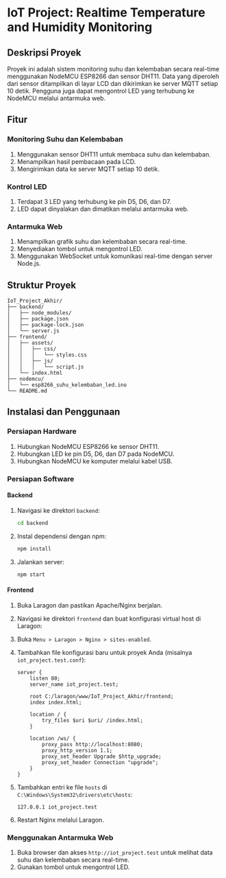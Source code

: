 # IoT Project: Realtime Temperature and Humidity Monitoring

## Deskripsi Proyek

Proyek ini adalah sistem monitoring suhu dan kelembaban secara real-time menggunakan NodeMCU ESP8266 dan sensor DHT11. Data yang diperoleh dari sensor ditampilkan di layar LCD dan dikirimkan ke server MQTT setiap 10 detik. Pengguna juga dapat mengontrol LED yang terhubung ke NodeMCU melalui antarmuka web.

## Fitur

### Monitoring Suhu dan Kelembaban
1. Menggunakan sensor DHT11 untuk membaca suhu dan kelembaban.
2. Menampilkan hasil pembacaan pada LCD.
3. Mengirimkan data ke server MQTT setiap 10 detik.

### Kontrol LED
1. Terdapat 3 LED yang terhubung ke pin D5, D6, dan D7.
2. LED dapat dinyalakan dan dimatikan melalui antarmuka web.

### Antarmuka Web
1. Menampilkan grafik suhu dan kelembaban secara real-time.
2. Menyediakan tombol untuk mengontrol LED.
3. Menggunakan WebSocket untuk komunikasi real-time dengan server Node.js.

## Struktur Proyek

```plaintext
IoT_Project_Akhir/
├── backend/
│   ├── node_modules/
│   ├── package.json
│   ├── package-lock.json
│   └── server.js
├── frontend/
│   ├── assets/
│   │   ├── css/
│   │   │   └── styles.css
│   │   ├── js/
│   │   │   └── script.js
│   └── index.html
├── nodemcu/
│   └── esp8266_suhu_kelembaban_led.ino
└── README.md
```

## Instalasi dan Penggunaan

### Persiapan Hardware
1. Hubungkan NodeMCU ESP8266 ke sensor DHT11.
2. Hubungkan LED ke pin D5, D6, dan D7 pada NodeMCU.
3. Hubungkan NodeMCU ke komputer melalui kabel USB.

### Persiapan Software

#### Backend
1. Navigasi ke direktori `backend`:
    ```sh
    cd backend
    ```
2. Instal dependensi dengan npm:
    ```sh
    npm install
    ```
3. Jalankan server:
    ```sh
    npm start
    ```

#### Frontend
1. Buka Laragon dan pastikan Apache/Nginx berjalan.
2. Navigasi ke direktori `frontend` dan buat konfigurasi virtual host di Laragon:
  1. Buka `Menu > Laragon > Nginx > sites-enabled`.
  2. Tambahkan file konfigurasi baru untuk proyek Anda (misalnya `iot_project.test.conf`):
      ```nginx
      server {
          listen 80;
          server_name iot_project.test;

          root C:/laragon/www/IoT_Project_Akhir/frontend;
          index index.html;

          location / {
              try_files $uri $uri/ /index.html;
          }

          location /ws/ {
              proxy_pass http://localhost:8080;
              proxy_http_version 1.1;
              proxy_set_header Upgrade $http_upgrade;
              proxy_set_header Connection "upgrade";
          }
      }
      ```
  3. Tambahkan entri ke file `hosts` di `C:\Windows\System32\drivers\etc\hosts`:
      ```plaintext
      127.0.0.1 iot_project.test
      ```

3. Restart Nginx melalui Laragon.

### Menggunakan Antarmuka Web
1. Buka browser dan akses `http://iot_project.test` untuk melihat data suhu dan kelembaban secara real-time.
2. Gunakan tombol untuk mengontrol LED.
